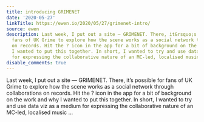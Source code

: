 ```yaml
---
title: introducing GRIMENET
date: '2020-05-27'
linkTitle: https://ewen.io/2020/05/27/grimenet-intro/
source: ewen
description: Last week, I put out a site — GRIMENET. There, it&rsquo;s possible for
  fans of UK Grime to explore how the scene works as a social network through collaborations
  on records. Hit the ? icon in the app for a bit of background on the work and why
  I wanted to put this together. In short, I wanted to try and use data viz as a medium
  for expressing the collaborative nature of an MC-led, localised music ...
disable_comments: true
---
```

Last week, I put out a site — GRIMENET. There, it&rsquo;s possible for fans of UK Grime to explore how the scene works as a social network through collaborations on records. Hit the ? icon in the app for a bit of background on the work and why I wanted to put this together. In short, I wanted to try and use data viz as a medium for expressing the collaborative nature of an MC-led, localised music ...